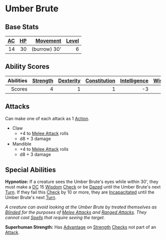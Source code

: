 # Umber Brute

## Base Stats

| [AC](../../../Player%20Characters/Derived%20Statistics/Armor%20Class.md) | [HP](../../../Player%20Characters/Derived%20Statistics/Health%20Points.md) | [Movement](../../../Game%20Procedures/Movement.md) | [Level](../../../Player%20Characters/Derived%20Statistics/Level.md) |
| -----------------------------------------------------------------------: | -------------------------------------------------------------------------: | -------------------------------------------------: | ------------------------------------------------------------------: |
|                                                                       14 |                                                                         30 |                                       (burrow) 30' |                                                                   6 |

## Ability Scores

| Abilities | [Strength](../../../Player%20Characters/Chosen%20Statistics/Strength.md) | [Dexterity](../../../Player%20Characters/Chosen%20Statistics/Dexterity.md) | [Constitution](../../../Player%20Characters/Chosen%20Statistics/Constitution.md) | [Intelligence](../../../Player%20Characters/Chosen%20Statistics/Intelligence.md) | [Wisdom](../../../Player%20Characters/Chosen%20Statistics/Wisdom.md)<br> | [Charisma](../../../Player%20Characters/Chosen%20Statistics/Charisma.md)<br> |
| --------: | -----------------------------------------------------------------------: | -------------------------------------------------------------------------: | -------------------------------------------------------------------------------: | -------------------------------------------------------------------------------: | -----------------------------------------------------------------------: | ---------------------------------------------------------------------------: |
|    Scores |                                                                        4 |                                                                          1 |                                                                                1 |                                                                               -3 |                                                                        1 |                                                                           -3 |

## Attacks

Can make one of each attack as 1 [Action](../../../Game%20Procedures/Action.md).

- Claw
	- +4 to [Melee Attack](../../../Game%20Procedures/Melee%20Attack.md) rolls
	- d8 + 3 damage
- Mandible
	- +4 to [Melee Attack](../../../Game%20Procedures/Melee%20Attack.md) rolls
	- d8 + 3 damage

## Special Abilities

**Hypnotize:** If a creature sees the Umber Brute's eyes while within 30', they must make a [DC](../../../Game%20Procedures/DC.md) 15 [Wisdom](../../../Player%20Characters/Chosen%20Statistics/Wisdom.md) [Check](../../../Game%20Procedures/Check.md) or be [Dazed](../../../Conditions/Dazed.md) until the Umber Brute's next [Turn](../../../Game%20Procedures/Turn.md). If they fail this [Check](../../../Game%20Procedures/Check.md) by 10 or more, they are [Incapacitated](../../../Conditions/Incapacitated.md) until the Umber Brute's next [Turn](../../../Game%20Procedures/Turn.md).

*A creature can avoid looking at the Umber Brute by treated themselves as [Blinded](../../../Conditions/Blinded.md) for the purposes of [Melee Attacks](../../../Game%20Procedures/Melee%20Attack.md) and [Ranged Attacks](../../../Game%20Procedures/Ranged%20Attack.md). They cannot cast [Spells](../../../Magic/Spellcasting/Spells.md) that require seeing the target.*

**Superhuman Strength:** Has [Advantage](../../../Game%20Procedures/Dice%20Rolls/Advantage.md) on [Strength](../../../Player%20Characters/Chosen%20Statistics/Strength.md) [Checks](../../../Game%20Procedures/Check.md) not part of an [Attack](../../../Game%20Procedures/Attack.md).
